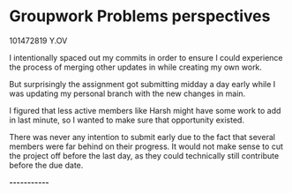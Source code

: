# Groupwork Problems perspectives
101472819 Y.OV

I intentionally spaced out my commits in order to ensure I could experience the process of merging other updates in while creating my own work.

But surprisingly the assignment got submitting midday a day early while I was updating my personal branch with the new changes in main.

I figured that less active members like Harsh might have some work to add in last minute, so I wanted to make sure that opportunity existed.

There was never any intention to submit early due to the fact that several members were far behind on their progress. It would not make sense to cut the project off before the last day, as they could technically still contribute before the due date.

**-----------**

